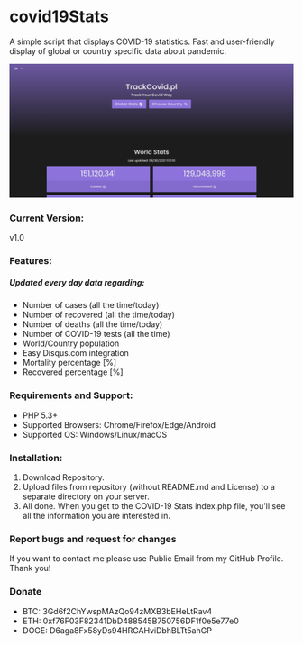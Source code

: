 # covid19Stats
A simple script that displays COVID-19 statistics. Fast and user-friendly display of global or country specific data about pandemic.

![preview](https://raw.githubusercontent.com/janpabisiak/covid19Stats/main/assets/images/preview.PNG)

### Current Version:
v1.0

### Features:
##### Updated every day data regarding:
- Number of cases (all the time/today)
- Number of recovered (all the time/today)
- Number of deaths (all the time/today)
- Number of COVID-19 tests (all the time)
- World/Country population
- Easy Disqus.com integration
- Mortality percentage [%]
- Recovered percentage [%]

### Requirements and Support:
- PHP 5.3+
- Supported Browsers: Chrome/Firefox/Edge/Android
- Supported OS: Windows/Linux/macOS

### Installation:
1. Download Repository.
2. Upload files from repository (without README.md and License) to a separate directory on your server.
3. All done. When you get to the COVID-19 Stats index.php file, you'll see all the information you are interested in.

### Report bugs and request for changes
If you want to contact me please use Public Email from my GitHub Profile. Thank you!

### Donate
- BTC: 3Gd6f2ChYwspMAzQo94zMXB3bEHeLtRav4
- ETH: 0xf76F03F82341DbD488545B750756DF1f0e5e77e0
- DOGE: D6aga8Fx58yDs94HRGAHviDbhBLTt5ahGP
